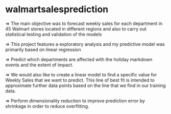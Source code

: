 # walmartsalesprediction


⇒ The main objective was to forecast weekly sales for each department in 45 Walmart stores located in different regions and also to carry out statistical testing and validation of the models

⇒ This project features a exploratory analysis and my predictive model was primarily based on linear regression

⇒ Predict which departments are affected with the holiday markdown events and the extent of impact.

⇒ We would also like to create a linear model to find a specific value for Weekly Sales that we want to predict. This line of best fit is intended to approximate further data points based on the line that we find in our training data.

⇒ Perform dimensionality reduction to improve prediction error by shrinkage in order to reduce overfitting.
